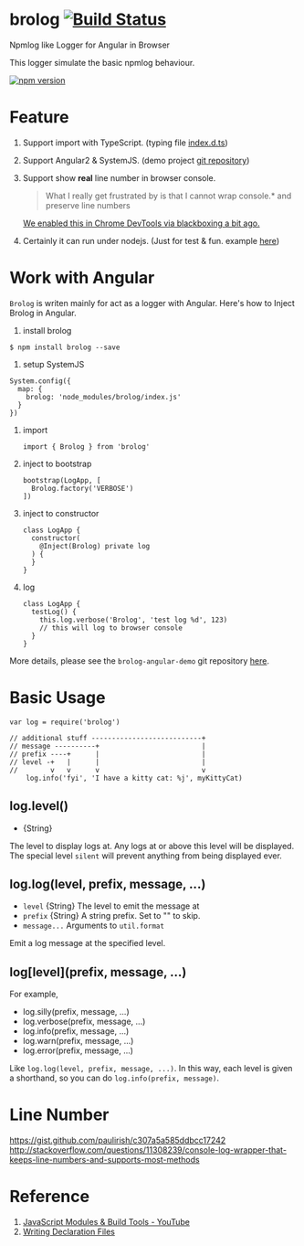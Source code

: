 # brolog  [![Build Status](https://travis-ci.org/zixia/brolog.svg?branch=master)](https://travis-ci.org/zixia/brolog)

Npmlog like Logger for Angular in Browser

This logger simulate the basic npmlog behaviour.

[![npm version](https://badge.fury.io/js/brolog.svg)](https://badge.fury.io/js/brolog)

# Feature

1. Support import with TypeScript. (typing file [index.d.ts](https://github.com/zixia/brolog/blob/master/index.d.ts))
1. Support Angular2 & SystemJS. (demo project [git repository](https://github.com/zixia/brolog-angular-demo))
1. Support show **real** line number in browser console.
    > What I really get frustrated by is that I cannot wrap console.* and preserve line numbers

    [We enabled this in Chrome DevTools via blackboxing a bit ago.](https://gist.github.com/paulirish/c307a5a585ddbcc17242)
1. Certainly it can run under nodejs. (Just for test & fun. example [here](https://github.com/zixia/brolog/blob/master/example/npm-like-logger.js))

# Work with Angular

`Brolog` is writen mainly for act as a logger with Angular. Here's how to Inject Brolog in Angular.

1. install brolog  
  ```
  $ npm install brolog --save
  ```
1. setup SystemJS  
  ```
  System.config({
    map: {
      brolog: 'node_modules/brolog/index.js'
    }
  })
  ```
1. import  
    ```
    import { Brolog } from 'brolog'
    ```
1. inject to bootstrap  
    ```
    bootstrap(LogApp, [
      Brolog.factory('VERBOSE')
    ])
    ```
1. inject to constructor  
    ```
    class LogApp {
      constructor(
        @Inject(Brolog) private log
      ) {
      }
    }
    ```
1. log  
    ```
    class LogApp {
      testLog() {
        this.log.verbose('Brolog', 'test log %d', 123)
        // this will log to browser console
      }
    }
    ```

More details, please see the `brolog-angular-demo` git repository [here](https://github.com/zixia/brolog-angular-demo).

# Basic Usage

```
var log = require('brolog')

// additional stuff ---------------------------+
// message ----------+                         |
// prefix ----+      |                         |
// level -+   |      |                         |
//        v   v      v                         v
    log.info('fyi', 'I have a kitty cat: %j', myKittyCat)
```

## log.level()

* {String}

The level to display logs at.  Any logs at or above this level will be
displayed.  The special level `silent` will prevent anything from being
displayed ever.

## log.log(level, prefix, message, ...)

* `level` {String} The level to emit the message at
* `prefix` {String} A string prefix.  Set to "" to skip.
* `message...` Arguments to `util.format`

Emit a log message at the specified level.

## log\[level](prefix, message, ...)

For example,

* log.silly(prefix, message, ...)
* log.verbose(prefix, message, ...)
* log.info(prefix, message, ...)
* log.warn(prefix, message, ...)
* log.error(prefix, message, ...)

Like `log.log(level, prefix, message, ...)`.  In this way, each level is
given a shorthand, so you can do `log.info(prefix, message)`.

# Line Number

https://gist.github.com/paulirish/c307a5a585ddbcc17242
http://stackoverflow.com/questions/11308239/console-log-wrapper-that-keeps-line-numbers-and-supports-most-methods


# Reference

1. [JavaScript Modules & Build Tools - YouTube](https://www.youtube.com/watch?v=U4ja6HeBm6s)
2. [Writing Declaration Files](https://www.typescriptlang.org/docs/handbook/writing-declaration-files.html)
